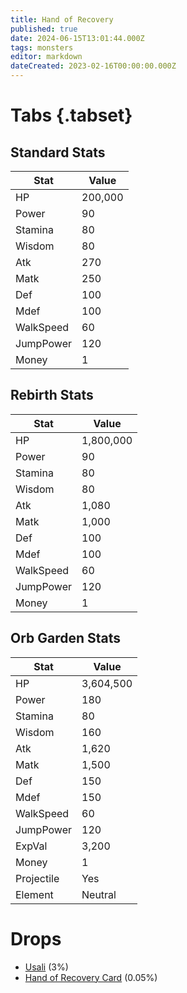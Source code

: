 ```yaml
---
title: Hand of Recovery
published: true
date: 2024-06-15T13:01:44.000Z
tags: monsters
editor: markdown
dateCreated: 2023-02-16T00:00:00.000Z
---
```


# Tabs {.tabset}

## Standard Stats

|Stat|Value|
|-|-|
|HP|200,000|
|Power|90|
|Stamina|80|
|Wisdom|80|
|Atk|270|
|Matk|250|
|Def|100|
|Mdef|100|
|WalkSpeed|60|
|JumpPower|120|
|Money|1|
## Rebirth Stats

|Stat|Value|
|-|-|
|HP|1,800,000|
|Power|90|
|Stamina|80|
|Wisdom|80|
|Atk|1,080|
|Matk|1,000|
|Def|100|
|Mdef|100|
|WalkSpeed|60|
|JumpPower|120|
|Money|1|
## Orb Garden Stats

|Stat|Value|
|-|-|
|HP|3,604,500|
|Power|180|
|Stamina|80|
|Wisdom|160|
|Atk|1,620|
|Matk|1,500|
|Def|150|
|Mdef|150|
|WalkSpeed|60|
|JumpPower|120|
|ExpVal|3,200|
|Money|1|
|Projectile|Yes|
|Element|Neutral|

# Drops
 * [Usali](/items/usali) (3%)
 * [Hand of Recovery Card](/items/hand-of-recovery-card) (0.05%)
